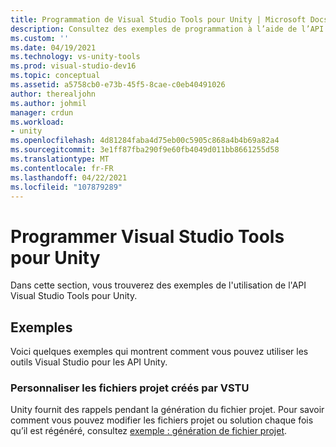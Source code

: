 ```yaml
---
title: Programmation de Visual Studio Tools pour Unity | Microsoft Docs
description: Consultez des exemples de programmation à l’aide de l’API Outils Visual Studio pour Unity (VSTU). Personnaliser les fichiers projet créés par VSTU.
ms.custom: ''
ms.date: 04/19/2021
ms.technology: vs-unity-tools
ms.prod: visual-studio-dev16
ms.topic: conceptual
ms.assetid: a5758cb0-e73b-45f5-8cae-c0eb40491026
author: therealjohn
ms.author: johmil
manager: crdun
ms.workload:
- unity
ms.openlocfilehash: 4d81284faba4d75eb00c5905c868a4b4b69a82a4
ms.sourcegitcommit: 3e1ff87fba290f9e60fb4049d011bb8661255d58
ms.translationtype: MT
ms.contentlocale: fr-FR
ms.lasthandoff: 04/22/2021
ms.locfileid: "107879289"
---
```

# <a name="program-visual-studio-tools-for-unity"></a>Programmer Visual Studio Tools pour Unity
Dans cette section, vous trouverez des exemples de l'utilisation de l'API Visual Studio Tools pour Unity.

## <a name="examples"></a>Exemples
 Voici quelques exemples qui montrent comment vous pouvez utiliser les outils Visual Studio pour les API Unity.

### <a name="customize-project-files-created-by-vstu"></a>Personnaliser les fichiers projet créés par VSTU
 Unity fournit des rappels pendant la génération du fichier projet. Pour savoir comment vous pouvez modifier les fichiers projet ou solution chaque fois qu’il est régénéré, consultez [exemple : génération de fichier projet](./customize-project-files-created-by-vstu.md).
